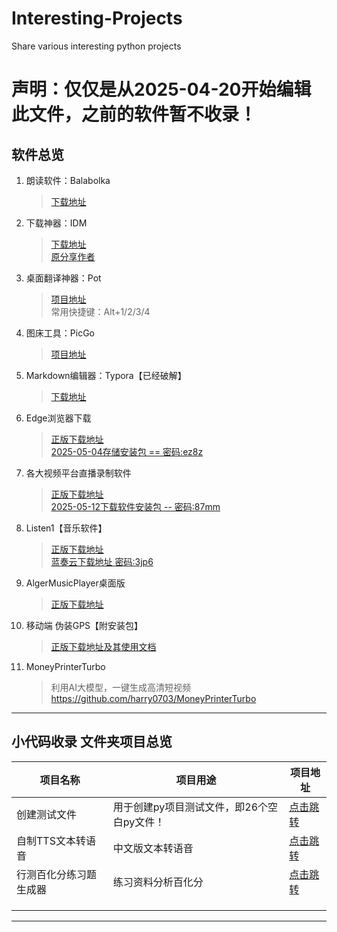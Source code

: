 # Interesting-Projects
Share various interesting python projects

# 声明：仅仅是从2025-04-20开始编辑此文件，之前的软件暂不收录！

## 软件总览
1. 朗读软件：Balabolka
   > [下载地址](http://www.cross-plus-a.com/balabolka.htm)
2. 下载神器：IDM
   > [下载地址](https://ghqr.lanzoup.com/iq7LL2u1cffg)  
   > [原分享作者](https://www.ahhhhfs.com/11659/)

3. 桌面翻译神器：Pot
   > [项目地址](https://github.com/pot-app/pot-desktop)  
   > 常用快捷键：Alt+1/2/3/4

4. 图床工具：PicGo
   > [项目地址](https://github.com/Molunerfinn/PicGo)

5. Markdown编辑器：Typora【已经破解】
   > [下载地址](https://ghqr.lanzoup.com/iSKMw2sf1mfe)

6. Edge浏览器下载
   > [正版下载地址](https://www.microsoft.com/en-us/edge/server/download)  
   > [2025-05-04存储安装包 == 密码:ez8z](https://ghqr.lanzoup.com/iJTZG2vbim1g)

7. 各大视频平台直播录制软件
   > [正版下载地址](https://github.com/ihmily/DouyinLiveRecorder/releases)  
   > [2025-05-12下载软件安装包 --  密码:87mm](https://ghqr.lanzoup.com/iN8u32w2kdfa)

8. Listen1【音乐软件】
   > [正版下载地址](https://github.com/listen1)  
   > [蓝奏云下载地址 密码:3jp6](https://ghqr.lanzn.com/b00ro2zqyf)

9. AlgerMusicPlayer桌面版
    > [正版下载地址](https://github.com/algerkong/AlgerMusicPlayer/releases)
10. 移动端 伪装GPS【附安装包】
    > [正版下载地址及其使用文档](https://github.com/TAGRENLA/Interesting-Projects/blob/main/%E7%A7%BB%E5%8A%A8%E7%AB%AF%E8%BD%AF%E4%BB%B6/%E4%BC%AA%E8%A3%85GPS%E3%80%90%E9%99%84%E5%AE%89%E8%A3%85%E5%8C%85%E3%80%91.md)

11. MoneyPrinterTurbo
    > 利用AI大模型，一键生成高清短视频
https://github.com/harry0703/MoneyPrinterTurbo


---

## 小代码收录 文件夹项目总览
| **项目名称**           | 项目用途                                   | 项目地址                                                     |
| ---------------------- | ------------------------------------------ | ------------------------------------------------------------ |
| 创建测试文件           | 用于创建py项目测试文件，即26个空白py文件！ | [点击跳转](https://github.com/TAGRENLA/Interesting-Projects/blob/main/%E5%B0%8F%E4%BB%A3%E7%A0%81%E6%94%B6%E5%BD%95/%E5%88%9B%E5%BB%BA%E6%B5%8B%E8%AF%95%E6%96%87%E4%BB%B6.py) |
| 自制TTS文本转语音      | 中文版文本转语音                           | [点击跳转](https://github.com/TAGRENLA/Interesting-Projects/blob/main/%E5%B0%8F%E4%BB%A3%E7%A0%81%E6%94%B6%E5%BD%95/Edge%20TTS%E3%80%90%E6%96%87%E6%9C%AC%E8%BD%AC%E8%AF%AD%E9%9F%B3%E3%80%91.py) |
| 行测百化分练习题生成器 | 练习资料分析百化分                         | [点击跳转](https://github.com/TAGRENLA/Interesting-Projects/blob/main/%E5%B0%8F%E4%BB%A3%E7%A0%81%E6%94%B6%E5%BD%95/%E8%A1%8C%E6%B5%8B%E7%99%BE%E5%8C%96%E5%88%86%E7%BB%83%E4%B9%A0%E9%A2%98%E7%94%9F%E6%88%90.py) |
|                        |                                            |                                                              |
|                        |                                            |                                                              |
|                        |                                            |                                                              |

---





